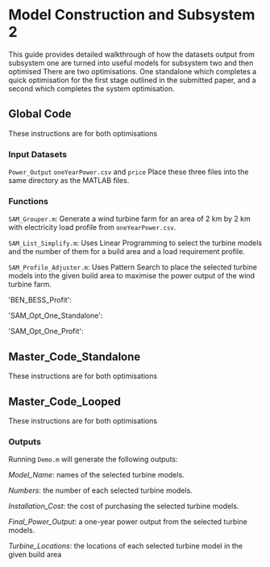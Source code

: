 # Model Construction and Subsystem 2
This guide provides detailed walkthrough of how the datasets output from subsystem one are turned into useful models for subsystem two and then optimised
There are two optimisations. One standalone which completes a quick optimisation for the first stage outlined in the submitted paper, and a second which completes the system optimisation.

## Global Code
These instructions are for both optimisations

### Input Datasets
`Power_Output` `oneYearPower.csv` and `price` Place these three files into the same directory as the MATLAB files. 

### Functions
`SAM_Grouper.m`: Generate a wind turbine farm for an area of 2 km by 2 km with electricity load profile from `oneYearPower.csv`.

`SAM_List_Simplify.m`: Uses Linear Programming to select the turbine models and the number of them for a build area and a load requirement profile. 

`SAM_Profile_Adjuster.m`: Uses Pattern Search to place the selected turbine models into the given build area to maximise the power output of the wind turbine farm.

'BEN_BESS_Profit':

'SAM_Opt_One_Standalone':

'SAM_Opt_One_Profit':

## Master_Code_Standalone
These instructions are for both optimisations

## Master_Code_Looped
These instructions are for both optimisations

### Outputs
Running `Demo.m` will generate the following outputs:

_Model_Name_: names of the selected turbine models.

_Numbers_: the number of each selected turbine models. 

_Installation_Cost_: the cost of purchasing the selected turbine models. 

_Final_Power_Output_: a one-year power output from the selected turbine models.

_Turbine_Locations_: the locations of each selected turbine model in the given build area
